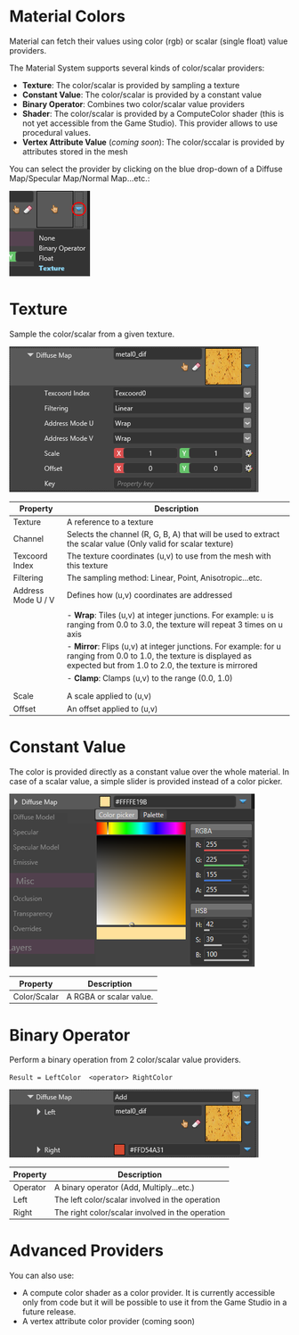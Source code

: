 # Material Colors

Material can fetch their values using color (rgb) or scalar (single float) value providers. 

The Material System supports several kinds of color/scalar providers:

- **Texture**: The color/scalar is provided by sampling a texture
- **Constant Value**: The color/scalar is provided by a constant value
- **Binary Operator**: Combines two color/scalar value providers
- **Shader**: The color/scalar is provided by a ComputeColor shader (this is not yet accessible from the Game Studio). This provider allows to use procedural values.
- **Vertex Attribute Value** (*coming soon*): The color/sccalar is provided by attributes stored in the mesh

You can select the provider by clicking on the blue drop-down of a Diffuse Map/Specular Map/Normal Map...etc.:

![media/material-colors-1.png](media/material-colors-1.png) 

# Texture

Sample the color/scalar from a given texture.

![media/material-colors-2.png](media/material-colors-2.png) 

| Property           | Description                                                                                                                                                                   |
| ------------------ | ----------------------------------------------------------------------------------------------------------------------------------------------------------------------------- |
| Texture            | A reference to a texture                                                                                                                                                      |
| Channel            | Selects the channel (R, G, B, A) that will be used to extract the scalar value (Only valid for scalar texture)                                                                |
| Texcoord Index     | The texture coordinates (u,v) to use from the mesh with this texture                                                                                                          |
| Filtering          | The sampling method: Linear, Point, Anisotropic...etc.                                                                                                                        |
| Address Mode U / V | Defines how (u,v) coordinates are addressed                                                                                                                                   |
|                    |                                                                                                                                                                               |
|                    | - **Wrap**: Tiles (u,v) at integer junctions. For example: u is ranging from 0.0 to 3.0, the texture will repeat 3 times on u axis                                            |
|                    | - **Mirror**: Flips (u,v) at integer junctions. For example: for u ranging from 0.0 to 1.0, the texture is displayed as expected but from 1.0 to 2.0, the texture is mirrored |
|                    | - **Clamp**: Clamps (u,v) to the range (0.0, 1.0)                                                                                                                             |
|                    |                                                                                                                                                                               |
|                    |                                                                                                                                                                               |
| Scale              | A scale applied to (u,v)                                                                                                                                                      |
| Offset             | An offset applied to (u,v)                                                                                                                                                    |


# Constant Value

The color is provided directly as a constant value over the whole material. In case of a scalar value, a simple slider is provided instead of a color picker.

![media/material-colors-3.png](media/material-colors-3.png) 

| Property     | Description             |
| ------------ | ----------------------- |
| Color/Scalar | A RGBA or scalar value. |


# Binary Operator

Perform a binary operation from 2 color/scalar value providers.

`Result = LeftColor  <operator> RightColor`

![media/material-colors-4.png](media/material-colors-4.png) 

| Property | Description                                      |
| -------- | ------------------------------------------------ |
| Operator | A binary operator (Add, Multiply...etc.)         |
| Left     | The left color/scalar involved in the operation  |
| Right    | The right color/scalar involved in the operation |


# Advanced Providers

You can also use:

- A compute color shader as a color provider. It is currently accessible only from code but it will be possible to use it from the Game Studio in a future release.
- A vertex attribute color provider (coming soon)

